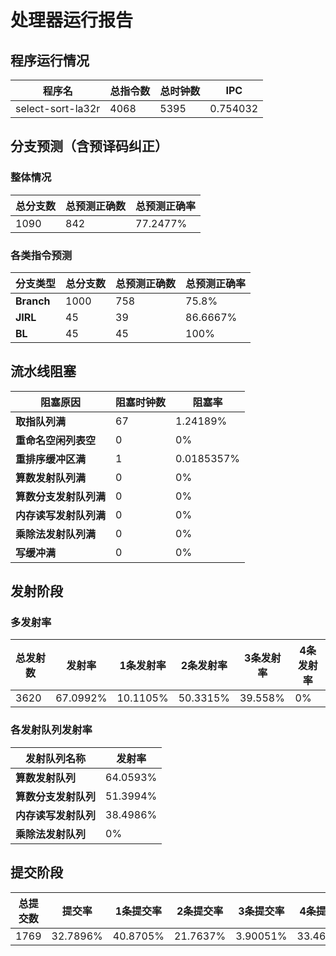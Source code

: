 # 处理器运行报告
## 程序运行情况
|程序名|总指令数|总时钟数|IPC|
|---|---|---|---|
|select-sort-la32r|4068|5395|0.754032|

## 分支预测（含预译码纠正）
### 整体情况
|总分支数|总预测正确数|总预测正确率|
|---|---|---|
|1090|842|77.2477%|

### 各类指令预测
|分支类型|总分支数|总预测正确数|总预测正确率|
|---|---|---|---|
|**Branch**| 1000 | 758 | 75.8%|
|**JIRL**| 45 | 39 | 86.6667%|
|**BL**| 45 | 45 | 100%|

## 流水线阻塞
|阻塞原因|阻塞时钟数|阻塞率|
|---|---|---|
|**取指队列满**| 67 | 1.24189%|
|**重命名空闲列表空**|0 | 0%|
|**重排序缓冲区满**|1 | 0.0185357%|
|**算数发射队列满**|0 | 0%|
|**算数分支发射队列满**|0 | 0%|
|**内存读写发射队列满**|0 | 0%|
|**乘除法发射队列满**|0 | 0%|
|**写缓冲满**|0 | 0%|

## 发射阶段
### 多发射率
|总发射数|发射率|1条发射率|2条发射率|3条发射率|4条发射率|
|---|---|---|---|---|---|
|3620|67.0992%|10.1105%|50.3315%|39.558%|0%|

### 各发射队列发射率
|发射队列名称|发射率|
|---|---|
|**算数发射队列**|64.0593%|
|**算数分支发射队列**|51.3994%|
|**内存读写发射队列**|38.4986%|
|**乘除法发射队列**|0%|

## 提交阶段
|总提交数|提交率|1条提交率|2条提交率|3条提交率|4条提交率|
|---|---|---|---|---|---|
|1769|32.7896%|40.8705%|21.7637%|3.90051%|33.4652%|
